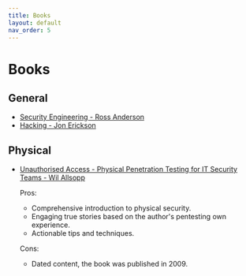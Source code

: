 ```yaml
---
title: Books
layout: default
nav_order: 5
---
```


# Books

## General

- [Security Engineering - Ross Anderson](https://www.cl.cam.ac.uk/~rja14/book.html)
- [Hacking - Jon Erickson](https://www.amazon.com/Hacking-Art-Exploitation-Jon-Erickson/dp/1593271441)

## Physical

- [Unauthorised Access - Physical Penetration Testing for IT Security Teams - Wil Allsopp](https://www.amazon.com/Unauthorised-Access-Physical-Penetration-Security/dp/0470747617)

  Pros:
  - Comprehensive introduction to physical security.
  - Engaging true stories based on the author's pentesting own experience.
  - Actionable tips and techniques.

  Cons:
  - Dated content, the book was published in 2009.
